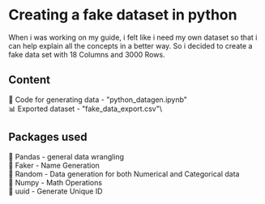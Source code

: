 # Creating a fake dataset in python

When i was working on my guide, i felt like i need my own dataset so that i can help explain all the concepts in a better way. So i decided to create a fake data set with 18 Columns and 3000 Rows. 

## Content
💬 Code for generating data -  "python_datagen.ipynb"\
📊 Exported dataset - "fake_data_export.csv"\

## Packages used
🐼 Pandas - general data wrangling\
🥸 Faker - Name Generation\
🎲 Random - Data generation for both Numerical and Categorical data\
🔢 Numpy - Math Operations\
🪪 uuid - Generate Unique ID
